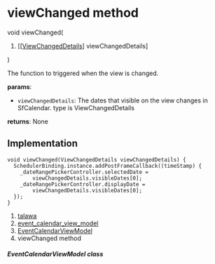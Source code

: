 
<div>

# viewChanged method

</div>


void viewChanged(

1.  [[[ViewChangedDetails](https://pub.dev/documentation/syncfusion_flutter_calendar/28.2.3/calendar/ViewChangedDetails-class.html)]
    viewChangedDetails]

)



The function to triggered when the view is changed.

**params**:

-   `viewChangedDetails`: The dates that visible on the view changes in
    SfCalendar. type is ViewChangedDetails

**returns**: None



## Implementation

``` language-dart
void viewChanged(ViewChangedDetails viewChangedDetails) {
  SchedulerBinding.instance.addPostFrameCallback((timeStamp) {
    _dateRangePickerController.selectedDate =
        viewChangedDetails.visibleDates[0];
    _dateRangePickerController.displayDate =
        viewChangedDetails.visibleDates[0];
  });
}
```







1.  [talawa](../../index.html)
2.  [event_calendar_view_model](../../view_model_after_auth_view_models_event_view_models_event_calendar_view_model/)
3.  [EventCalendarViewModel](../../view_model_after_auth_view_models_event_view_models_event_calendar_view_model/EventCalendarViewModel-class.html)
4.  viewChanged method

##### EventCalendarViewModel class







